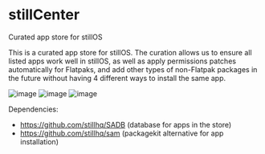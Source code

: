 # stillCenter
Curated app store for stillOS

This is a curated app store for stillOS. The curation allows us to ensure all listed apps work well in stillOS, as well as apply permissions patches automatically for Flatpaks, and add other types of non-Flatpak packages in the future without having 4 different ways to install the same app.

![image](https://github.com/user-attachments/assets/394f756f-5e6a-4c96-9d23-c280327b3ebd)
![image](https://github.com/user-attachments/assets/2f39b203-fbc8-40cc-835e-862c21952cef)
![image](https://github.com/user-attachments/assets/b32211fa-c91d-4e99-8a3e-8cda362d62c0)


Dependencies:
- https://github.com/stillhq/SADB (database for apps in the store)
- https://github.com/stillhq/sam (packagekit alternative for app installation)
